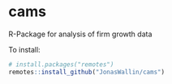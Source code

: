 # cams
R-Package for analysis of firm growth data

To install:
``` r
# install.packages("remotes")
remotes::install_github("JonasWallin/cams")
```

